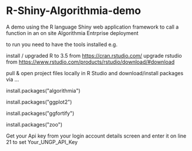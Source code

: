 # R-Shiny-Algorithmia-demo
A demo using the R language Shiny web application framework to call a function in an on site Algorithmia Entrprise deployment

to run you need to have the tools installed e.g.

install / upgraded R to 3.5  from https://cran.rstudio.com/
upgrade rstudio from https://www.rstudio.com/products/rstudio/download/#download


pull & open project files locally in R Studio and download/install packages via ...

install.packages("algorithmia")

install.packages("ggplot2")

install.packages("ggfortify")

install.packages("zoo")


Get your Api key from your login account details screen and enter it on line 21 to set Your_UNGP_API_Key
